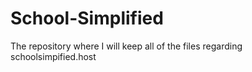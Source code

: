 # School-Simplified
The repository where I will keep all of the files regarding schoolsimpified.host
